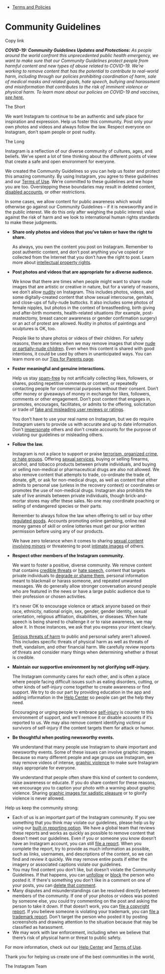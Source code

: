 *   [Terms and Policies](https://help.instagram.com/1417489251945243/?helpref=breadcrumb)

Community Guidelines
====================

Copy link

_**COVID-19: Community Guidelines Updates and Protections:** As people around the world confront this unprecedented public health emergency, we want to make sure that our Community Guidelines protect people from harmful content and new types of abuse related to COVID-19. We’re working to remove content that has the potential to contribute to real-world harm, including through our policies prohibiting coordination of harm, sale of medical masks and related goods, hate speech, bullying and harassment and misinformation that contributes to the risk of imminent violence or physical harm. To learn more about our policies on COVID-19 and vaccines, [see here.](https://help.instagram.com/697825587576762?helpref=faq_content)_

The Short

We want Instagram to continue to be an authentic and safe place for inspiration and expression. Help us foster this community. Post only your own photos and videos and always follow the law. Respect everyone on Instagram, don’t spam people or post nudity.

The Long

Instagram is a reflection of our diverse community of cultures, ages, and beliefs. We’ve spent a lot of time thinking about the different points of view that create a safe and open environment for everyone.

We created the Community Guidelines so you can help us foster and protect this amazing community. By using Instagram, you agree to these guidelines and our [Terms of Use](https://www.instagram.com/legal/terms). We’re committed to these guidelines and we hope you are too. Overstepping these boundaries may result in deleted content, [disabled accounts](https://help.instagram.com/366993040048856?helpref=faq_content), or other restrictions.

In some cases, we allow content for public awareness which would otherwise go against our Community Guidelines – if it is newsworthy and in the public interest. We do this only after weighing the public interest value against the risk of harm and we look to international human rights standards to make these judgments.

*   **Share only photos and videos that you’ve taken or have the right to share.**
    
    As always, you own the content you post on Instagram. Remember to post authentic content, and don’t post anything you’ve copied or collected from the Internet that you don’t have the right to post. Learn more about [intellectual property rights](https://help.instagram.com/126382350847838?helpref=faq_content).
    
*   **Post photos and videos that are appropriate for a diverse audience.**
    
    We know that there are times when people might want to share nude images that are artistic or creative in nature, but for a variety of reasons, we don’t allow [nudity](https://l.instagram.com/?u=https%3A%2F%2Fwww.facebook.com%2Fcommunitystandards%2Fadult_nudity_sexual_activity&e=AT2fL78Ymyjd9_wiY5obXCmT7_h21QALUCht-BZcxgbSjpkLsx3WVDtHi4SOVbFx8w91FSCCRnJ0ZyxBSXWAnKrYmB-QRCDdRQp7O84d8tHdQuo9iClgiC8meqCyJ5MIk2bGJEEMK87JBCv2xNNgoDX81_wOFT4xc6-KwQ) on Instagram. This includes photos, videos, and some digitally-created content that show sexual intercourse, genitals, and close-ups of fully-nude buttocks. It also includes some photos of female nipples, but photos in the context of breastfeeding, birth giving and after-birth moments, health-related situations (for example, post-mastectomy, breast cancer awareness or gender confirmation surgery) or an act of protest are allowed. Nudity in photos of paintings and sculptures is OK, too.
    
    People like to share photos or videos of their children. For safety reasons, there are times when we may remove images that show [nude or partially-nude children](https://l.instagram.com/?u=https%3A%2F%2Fwww.facebook.com%2Fcommunitystandards%2Fchild_nudity_sexual_exploitation&e=AT2fL78Ymyjd9_wiY5obXCmT7_h21QALUCht-BZcxgbSjpkLsx3WVDtHi4SOVbFx8w91FSCCRnJ0ZyxBSXWAnKrYmB-QRCDdRQp7O84d8tHdQuo9iClgiC8meqCyJ5MIk2bGJEEMK87JBCv2xNNgoDX81_wOFT4xc6-KwQ). Even when this content is shared with good intentions, it could be used by others in unanticipated ways. You can learn more on our [Tips for Parents page](https://help.instagram.com/154475974694511/?helpref=faq_content).
    
*   **Foster meaningful and genuine interactions.**
    
    Help us stay [spam-free](https://l.instagram.com/?u=https%3A%2F%2Fwww.facebook.com%2Fcommunitystandards%2Fspam&e=AT2fL78Ymyjd9_wiY5obXCmT7_h21QALUCht-BZcxgbSjpkLsx3WVDtHi4SOVbFx8w91FSCCRnJ0ZyxBSXWAnKrYmB-QRCDdRQp7O84d8tHdQuo9iClgiC8meqCyJ5MIk2bGJEEMK87JBCv2xNNgoDX81_wOFT4xc6-KwQ) by not artificially collecting likes, followers, or shares, posting repetitive comments or content, or repeatedly contacting people for commercial purposes without their consent. Don’t offer money or giveaways of money in exchange for likes, followers, comments or other engagement. Don’t post content that engages in, promotes, encourages, facilitates, or admits to the offering, solicitation or trade of [fake and misleading user reviews or ratings](https://l.instagram.com/?u=https%3A%2F%2Fwww.facebook.com%2Fcommunitystandards%2Ffraud_deception&e=AT2fL78Ymyjd9_wiY5obXCmT7_h21QALUCht-BZcxgbSjpkLsx3WVDtHi4SOVbFx8w91FSCCRnJ0ZyxBSXWAnKrYmB-QRCDdRQp7O84d8tHdQuo9iClgiC8meqCyJ5MIk2bGJEEMK87JBCv2xNNgoDX81_wOFT4xc6-KwQ).
    
    You don’t have to use your real name on Instagram, but we do require Instagram users to provide us with accurate and up to date information. Don't [impersonate](https://l.instagram.com/?u=https%3A%2F%2Fwww.facebook.com%2Fcommunitystandards%2Fmisrepresentation&e=AT2fL78Ymyjd9_wiY5obXCmT7_h21QALUCht-BZcxgbSjpkLsx3WVDtHi4SOVbFx8w91FSCCRnJ0ZyxBSXWAnKrYmB-QRCDdRQp7O84d8tHdQuo9iClgiC8meqCyJ5MIk2bGJEEMK87JBCv2xNNgoDX81_wOFT4xc6-KwQ) others and don't create accounts for the purpose of violating our guidelines or misleading others.
    
*   **Follow the law.**
    
    Instagram is not a place to support or praise [terrorism, organized crime, or hate groups](https://l.instagram.com/?u=https%3A%2F%2Fwww.facebook.com%2Fcommunitystandards%2Fdangerous_individuals_organizations&e=AT2fL78Ymyjd9_wiY5obXCmT7_h21QALUCht-BZcxgbSjpkLsx3WVDtHi4SOVbFx8w91FSCCRnJ0ZyxBSXWAnKrYmB-QRCDdRQp7O84d8tHdQuo9iClgiC8meqCyJ5MIk2bGJEEMK87JBCv2xNNgoDX81_wOFT4xc6-KwQ). Offering [sexual services](https://l.instagram.com/?u=https%3A%2F%2Fwww.facebook.com%2Fcommunitystandards%2Fsexual_solicitation&e=AT2fL78Ymyjd9_wiY5obXCmT7_h21QALUCht-BZcxgbSjpkLsx3WVDtHi4SOVbFx8w91FSCCRnJ0ZyxBSXWAnKrYmB-QRCDdRQp7O84d8tHdQuo9iClgiC8meqCyJ5MIk2bGJEEMK87JBCv2xNNgoDX81_wOFT4xc6-KwQ), buying or selling firearms, alcohol, and tobacco products between private individuals, and buying or selling non-medical or pharmaceutical drugs are also not allowed. We also remove content that attempts to trade, co-ordinate the trade of, donate, gift, or ask for non-medical drugs, as well as content that either admits to personal use (unless in the recovery context) or coordinates or promotes the use of non-medical drugs. Instagram also prohibits the sale of live animals between private individuals, though brick-and-mortar stores may offer these sales. No one may coordinate poaching or selling of endangered species or their parts.
    
    Remember to always follow the law when offering to sell or buy other [regulated goods](https://l.instagram.com/?u=https%3A%2F%2Fwww.facebook.com%2Fcommunitystandards%2Fregulated_goods&e=AT2fL78Ymyjd9_wiY5obXCmT7_h21QALUCht-BZcxgbSjpkLsx3WVDtHi4SOVbFx8w91FSCCRnJ0ZyxBSXWAnKrYmB-QRCDdRQp7O84d8tHdQuo9iClgiC8meqCyJ5MIk2bGJEEMK87JBCv2xNNgoDX81_wOFT4xc6-KwQ). Accounts promoting online gambling, online real money games of skill or online lotteries must get our prior written permission before using any of our products.
    
    We have zero tolerance when it comes to sharing [sexual content involving minors](https://l.instagram.com/?u=https%3A%2F%2Fwww.facebook.com%2Fcommunitystandards%2Fchild_nudity_sexual_exploitation&e=AT2fL78Ymyjd9_wiY5obXCmT7_h21QALUCht-BZcxgbSjpkLsx3WVDtHi4SOVbFx8w91FSCCRnJ0ZyxBSXWAnKrYmB-QRCDdRQp7O84d8tHdQuo9iClgiC8meqCyJ5MIk2bGJEEMK87JBCv2xNNgoDX81_wOFT4xc6-KwQ) or threatening to post [intimate images](https://l.instagram.com/?u=https%3A%2F%2Fwww.facebook.com%2Fcommunitystandards%2Fsexual_exploitation_adults&e=AT2fL78Ymyjd9_wiY5obXCmT7_h21QALUCht-BZcxgbSjpkLsx3WVDtHi4SOVbFx8w91FSCCRnJ0ZyxBSXWAnKrYmB-QRCDdRQp7O84d8tHdQuo9iClgiC8meqCyJ5MIk2bGJEEMK87JBCv2xNNgoDX81_wOFT4xc6-KwQ) of others.
    
*   **Respect other members of the Instagram community.**
    
    We want to foster a positive, diverse community. We remove content that contains [credible threats](https://l.instagram.com/?u=https%3A%2F%2Fwww.facebook.com%2Fcommunitystandards%2Fcredible_violence&e=AT2fL78Ymyjd9_wiY5obXCmT7_h21QALUCht-BZcxgbSjpkLsx3WVDtHi4SOVbFx8w91FSCCRnJ0ZyxBSXWAnKrYmB-QRCDdRQp7O84d8tHdQuo9iClgiC8meqCyJ5MIk2bGJEEMK87JBCv2xNNgoDX81_wOFT4xc6-KwQ) or [hate speech](https://l.instagram.com/?u=https%3A%2F%2Fwww.facebook.com%2Fcommunitystandards%2Fhate_speech&e=AT2fL78Ymyjd9_wiY5obXCmT7_h21QALUCht-BZcxgbSjpkLsx3WVDtHi4SOVbFx8w91FSCCRnJ0ZyxBSXWAnKrYmB-QRCDdRQp7O84d8tHdQuo9iClgiC8meqCyJ5MIk2bGJEEMK87JBCv2xNNgoDX81_wOFT4xc6-KwQ), content that targets private individuals to [degrade or shame them](https://l.instagram.com/?u=https%3A%2F%2Fwww.facebook.com%2Fcommunitystandards%2Fbullying&e=AT2fL78Ymyjd9_wiY5obXCmT7_h21QALUCht-BZcxgbSjpkLsx3WVDtHi4SOVbFx8w91FSCCRnJ0ZyxBSXWAnKrYmB-QRCDdRQp7O84d8tHdQuo9iClgiC8meqCyJ5MIk2bGJEEMK87JBCv2xNNgoDX81_wOFT4xc6-KwQ), personal information meant to blackmail or harass someone, and repeated unwanted messages. We do generally allow stronger conversation around people who are featured in the news or have a large public audience due to their profession or chosen activities.
    
    It's never OK to encourage violence or attack anyone based on their race, ethnicity, national origin, sex, gender, gender identity, sexual orientation, religious affiliation, disabilities, or diseases. When hate speech is being shared to challenge it or to raise awareness, we may allow it. In those instances, we ask that you express your intent clearly.
    
    [Serious threats of harm](https://l.instagram.com/?u=https%3A%2F%2Fwww.facebook.com%2Fcommunitystandards%2Fcredible_violence&e=AT2fL78Ymyjd9_wiY5obXCmT7_h21QALUCht-BZcxgbSjpkLsx3WVDtHi4SOVbFx8w91FSCCRnJ0ZyxBSXWAnKrYmB-QRCDdRQp7O84d8tHdQuo9iClgiC8meqCyJ5MIk2bGJEEMK87JBCv2xNNgoDX81_wOFT4xc6-KwQ) to public and personal safety aren't allowed. This includes specific threats of physical harm as well as threats of theft, vandalism, and other financial harm. We carefully review reports of threats and consider many things when determining whether a threat is credible.
    
*   **Maintain our supportive environment by not glorifying self-injury.**
    
    The Instagram community cares for each other, and is often a place where people facing difficult issues such as eating disorders, cutting, or other kinds of self-injury come together to create awareness or find support. We try to do our part by providing education in the app and adding information in the [Help Center](https://help.instagram.com/) so people can get the help they need.
    
    Encouraging or urging people to embrace [self-injury](https://l.instagram.com/?u=https%3A%2F%2Fwww.facebook.com%2Fcommunitystandards%2Fsuicide_self_injury_violence&e=AT2fL78Ymyjd9_wiY5obXCmT7_h21QALUCht-BZcxgbSjpkLsx3WVDtHi4SOVbFx8w91FSCCRnJ0ZyxBSXWAnKrYmB-QRCDdRQp7O84d8tHdQuo9iClgiC8meqCyJ5MIk2bGJEEMK87JBCv2xNNgoDX81_wOFT4xc6-KwQ) is counter to this environment of support, and we’ll remove it or disable accounts if it’s reported to us. We may also remove content identifying victims or survivors of self-injury if the content targets them for attack or humor.
    
*   **Be thoughtful when posting newsworthy events.**
    
    We understand that many people use Instagram to share important and newsworthy events. Some of these issues can involve graphic images. Because so many different people and age groups use Instagram, we may remove videos of intense, [graphic violence](https://l.instagram.com/?u=https%3A%2F%2Fwww.facebook.com%2Fcommunitystandards%2Fgraphic_violence&e=AT2fL78Ymyjd9_wiY5obXCmT7_h21QALUCht-BZcxgbSjpkLsx3WVDtHi4SOVbFx8w91FSCCRnJ0ZyxBSXWAnKrYmB-QRCDdRQp7O84d8tHdQuo9iClgiC8meqCyJ5MIk2bGJEEMK87JBCv2xNNgoDX81_wOFT4xc6-KwQ) to make sure Instagram stays appropriate for everyone.
    
    We understand that people often share this kind of content to condemn, raise awareness or educate. If you do share content for these reasons, we encourage you to caption your photo with a warning about graphic violence. Sharing [graphic images for sadistic pleasure](https://l.instagram.com/?u=https%3A%2F%2Fwww.facebook.com%2Fcommunitystandards%2Fcruel_insensitive&e=AT2fL78Ymyjd9_wiY5obXCmT7_h21QALUCht-BZcxgbSjpkLsx3WVDtHi4SOVbFx8w91FSCCRnJ0ZyxBSXWAnKrYmB-QRCDdRQp7O84d8tHdQuo9iClgiC8meqCyJ5MIk2bGJEEMK87JBCv2xNNgoDX81_wOFT4xc6-KwQ) or to glorify violence is never allowed.
    

Help us keep the community strong:

*   Each of us is an important part of the Instagram community. If you see something that you think may violate our guidelines, please help us by using our [built-in reporting option](https://help.instagram.com/165828726894770?helpref=faq_content). We have a global team that reviews these reports and works as quickly as possible to remove content that doesn’t meet our guidelines. Even if you or someone you know doesn’t have an Instagram account, you can still [file a report](https://help.instagram.com/contact/383679321740945). When you complete the report, try to provide as much information as possible, such as links, usernames, and descriptions of the content, so we can find and review it quickly. We may remove entire posts if either the imagery or associated captions violate our guidelines.
*   You may find content you don’t like, but doesn’t violate the Community Guidelines. If that happens, you can [unfollow](https://help.instagram.com/286340048138725?helpref=faq_content) or [block](https://help.instagram.com/426700567389543/?helpref=faq_content) the person who posted it. If there's something you don't like in a comment on one of your posts, you can [delete that comment](https://help.instagram.com/289098941190483?helpref=faq_content).
*   Many disputes and misunderstandings can be resolved directly between members of the community. If one of your photos or videos was posted by someone else, you could try commenting on the post and asking the person to take it down. If that doesn’t work, you can [file a copyright report](https://help.instagram.com/126382350847838?helpref=faq_content). If you believe someone is violating your trademark, you can [file a trademark report](https://help.instagram.com/222826637847963?helpref=faq_content). Don't target the person who posted it by posting screenshots and drawing attention to the situation because that may be classified as harassment.
*   We may work with law enforcement, including when we believe that there’s risk of physical harm or threat to public safety.

For more information, check out our [Help Center](https://help.instagram.com/) and [Terms of Use](https://l.instagram.com/?u=http%3A%2F%2Finstagram.com%2Flegal%2Fterms%2F%23&e=AT2fL78Ymyjd9_wiY5obXCmT7_h21QALUCht-BZcxgbSjpkLsx3WVDtHi4SOVbFx8w91FSCCRnJ0ZyxBSXWAnKrYmB-QRCDdRQp7O84d8tHdQuo9iClgiC8meqCyJ5MIk2bGJEEMK87JBCv2xNNgoDX81_wOFT4xc6-KwQ).

Thank you for helping us create one of the best communities in the world,

The Instagram Team